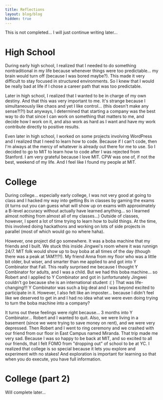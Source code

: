 ```yaml
---
title: Reflections
layout: blog/blog
hidden: true
---
```


This is not completed... I will just continue writing later...

# High School

During early high school, I realized that I needed to do something nontraditional in my life because whenever things were too predictable... my brain would turn off (because I was bored maybe?). This made it very difficult to stay focused in structured environments. So I knew that I would be really bad at life if I chose a career path that was too predictable.

Later in high school, I realized that I wanted to be in charge of my own destiny. And that this was very important to me. It's strange because I simultaneously like chaos and yet I like control... (this doesn't make any sense?!?!) but anyways, I determined that starting a company was the best way to do that since I can work on something that matters to me, and decide how I work on it, and also work as hard as I want and have my work contribute directly to positive results.

Even later in high school, I worked on some projects involving WordPress and I realized that I need to learn how to code. Because if I can't code, then I'm always at the mercy of whatever is already out there for me to use. So I decided to go to MIT to learn how to code after I was rejected from Stanford. I am very grateful because I love MIT. CPW was one of, if not the best, weekend of my life. And I feel like I found my people at MIT.

# College

During college... especially early college, I was not very good at going to class and I hacked my way into getting Bs in classes by gaming the exams (it turns out you can guess what will show up on exams with approximately a B-level accuracy without actually have learned anything... so I learned almost nothing from almost all of my classes...) Outside of classes, however, I spent a lot of time trying to learn how to build things. At the time, this involved doing hackathons and working on lots of side projects in parallel (most of which would go no where haha).

However, one project did go somewhere. It was a boba machine that my friends and I built. We stuck this inside Jingwei's room where it was runnign 24/7. MIT folk would show up to buy boba at all times of the day (though there was a peak at 1AM?!?!). My friend Anna from my floor who was a little bit older, but wiser, and smarter than me applied to and got into Y Combinator that Fall. This really surprised me because I thought Y Combinator for adults, and I was a child. But we had this boba machine... so Robert and I applied to Y Combinator and got in (unfortunately Jingwei couldn't go because she is an international student :( ) That was life-changing!!! Y Combinator was such a big deal and I was beyond excited to participate in it. However, I also felt like an imposter... because I didn't feel like we deserved to get in and I had no idea what we were even doing trying to turn the boba machine into a company?

It turns out these feelings were right because... 3 months into Y Combinator... Robert and I wanted to quit. Also, we were living in a basement (since we were trying to save money on rent), and we were very depressed. Then Robert and I went to ring ceremony and we crashed with our friend from our floor in East Campus named Miranda. That trip made me very sad. Because I was so happy to be back at MIT, and so excited to all our friends, that I felt FOMO from "dropping out" of school to be at YC. I realized that college is so special because it lets you explore and experiment with no stakes! And exploration is important for learning so that when you do execute, you have full information.


# College (part 2)

Will complete later...